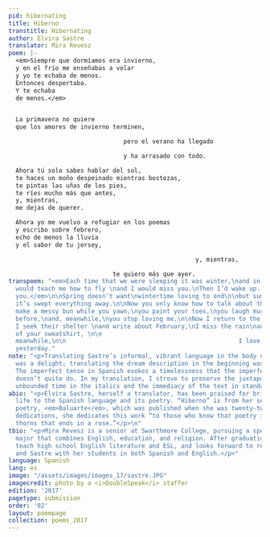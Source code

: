 ```yaml
---
pid: hibernating
title: Hiberno
transtitle: Hibernating
author: Elvira Sastre
translator: Mira Revesz
poem: |-
  <em>Siempre que dormíamos era invierno,
  y en el frío me enseñabas a volar
  y yo te echaba de menos.
  Entonces despertaba.
  Y te echaba
  de menos.</em>


  La primavera no quiere
  que los amores de invierno terminen,

                                pero el verano ha llegado

                                y ha arrasado con todo.

  Ahora tú solo sabes hablar del sol,
  te haces un moño despeinado mientras bostezas,
  te pintas las uñas de los pies,
  te ríes mucho más que antes,
  y, mientras,
  me dejas de querer.

  Ahora yo me vuelvo a refugiar en los poemas
  y escribo sobre febrero,
  echo de menos la lluvia
  y el sabor de tu jersey,

                                                    y, mientras,

                             te quiero más que ayer.
transpoem: "<em>Each time that we were sleeping it was winter,\nand in the cold you
  would teach me how to fly \nand I would miss you.\nThen I’d wake up. \nand keep\nmissing
  you.</em>\n\nSpring doesn’t want\nwintertime loving to end\n\nbut summer has arrived\n\nand
  it’s swept everything away.\n\nNow you only know how to talk about the sun,\nyou
  make a messy bun while you yawn,\nyou paint your toes,\nyou laugh much more than
  before,\nand, meanwhile,\nyou stop loving me.\n\nNow I return to the refuge of poems.
  I seek their shelter \nand write about February,\nI miss the rain\nand the taste
  of your sweatshirt, \n\n                                                                and,
  meanwhile,\n\n                                                I love you more than
  yesterday."
note: "<p>Translating Sastre’s informal, vibrant language in the body of the poem
  was a delight; translating the dream description in the beginning was more difficult.
  The imperfect tense in Spanish evokes a timelessness that the imperfect in English
  doesn’t quite do. In my translation, I strove to preserve the juxtaposition of the
  unbounded time in the italics and the immediacy of the text in standard type.</p>"
abio: "<p>Elvira Sastre, herself a translator, has been praised for bringing renewed
  life to the Spanish language and its poetry. “Hiberno” is from her second book of
  poetry, <em>Baluarte</em>, which was published when she was twenty-two. Among other
  dedications, she dedicates this work “to those who know that poetry is a path of
  thorns that ends in a rose.”</p>\n"
tbio: "<p>Mira Revesz is a senior at Swarthmore College, pursuing a special honors
  major that combines English, education, and religion. After graduation, she will
  teach high school English literature and ESL, and looks forward to reading Lorca
  and Sastre with her students in both Spanish and English.</p>"
language: Spanish
lang: es
image: "/assets/images/images_17/sastre.JPG"
imagecredit: photo by a <i>DoubleSpeak</i> staffer
edition: '2017'
pagetype: submission
order: '02'
layout: poempage
collection: poems_2017
---
```

